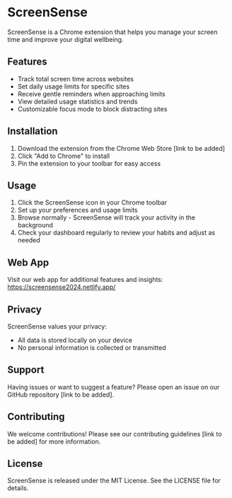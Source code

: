 # ScreenSense

ScreenSense is a Chrome extension that helps you manage your screen time and improve your digital wellbeing.

## Features

- Track total screen time across websites
- Set daily usage limits for specific sites
- Receive gentle reminders when approaching limits
- View detailed usage statistics and trends
- Customizable focus mode to block distracting sites

## Installation

1. Download the extension from the Chrome Web Store [link to be added]
2. Click "Add to Chrome" to install
3. Pin the extension to your toolbar for easy access

## Usage

1. Click the ScreenSense icon in your Chrome toolbar
2. Set up your preferences and usage limits
3. Browse normally - ScreenSense will track your activity in the background
4. Check your dashboard regularly to review your habits and adjust as needed

## Web App

Visit our web app for additional features and insights:
https://screensense2024.netlify.app/

## Privacy

ScreenSense values your privacy:
- All data is stored locally on your device
- No personal information is collected or transmitted

## Support

Having issues or want to suggest a feature? Please open an issue on our GitHub repository [link to be added].

## Contributing

We welcome contributions! Please see our contributing guidelines [link to be added] for more information.

## License

ScreenSense is released under the MIT License. See the LICENSE file for details.
